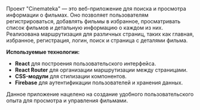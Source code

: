 Проект "Cinemateka" — это веб-приложение для поиска и просмотра информации о фильмах. Оно позволяет пользователям регистрироваться, добавлять фильмы в избранное, просматривать список фильмов и детальную информацию о каждом из них. Реализована маршрутизация для различных страниц, таких как главная, избранное, регистрация, логин, поиск и страница с деталями фильма.

**Используемые технологии:**
- **React** для построения пользовательского интерфейса.
- **React Router** для организации маршрутизации между страницами.
- **CSS-модули** для стилизации компонентов.
- **Firebase** для аутентификации пользователей и хранения данных.

Данное приложение нацелено на создание удобного пользовательского опыта для просмотра и управления фильмами.
